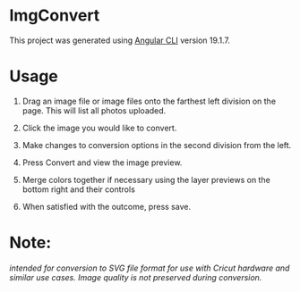 # ImgConvert

This project was generated using [Angular CLI](https://github.com/angular/angular-cli) version 19.1.7.

# Usage

1. Drag an image file or image files onto the farthest left division on the page. This will list all photos uploaded.

2. Click the image you would like to convert.

3. Make changes to conversion options in the second division from the left.

4. Press Convert and view the image preview.

5. Merge colors together if necessary using the layer previews on the bottom right and their controls

6. When satisfied with the outcome, press save.

# Note:

###### intended for conversion to SVG file format for use with Cricut hardware and similar use cases. Image quality is not preserved during conversion.